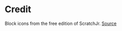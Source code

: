 # Credit

Block icons from the free edition of ScratchJr. [Source](https://github.com/LLK/scratchjr/tree/566f2f93896712838ee84cf132097d0413200021/editions/free/src/assets/blocks)
